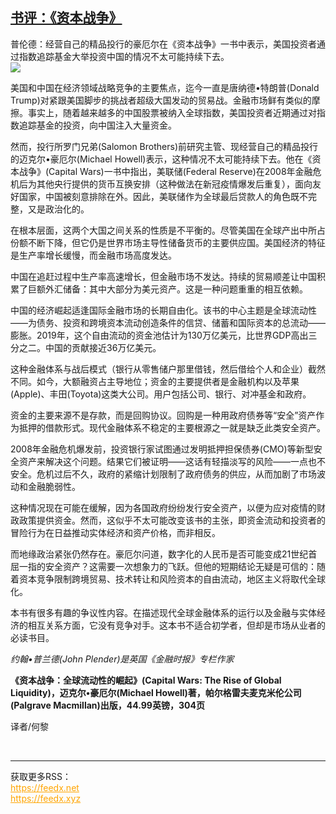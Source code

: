 <!--1595274729000-->
[书评：《资本战争》](https://cn.ft.com/story/001088619?full=y)
------

<div></div><div class="story-lead">普伦德：经营自己的精品投行的豪厄尔在《资本战争》一书中表示，美国投资者通过指数追踪基金大举投资中国的情况不太可能持续下去。</div><div class=" story-image image"><img src="https://thumbor.ftacademy.cn/unsafe/1340x754/https://thumbor.ftacademy.cn/unsafe/picture/9/000085029_piclink.jpg"></div><div class="story-body"><div id="story-body-container"><p>美国和中国在经济领域战略竞争的主要焦点，迄今一直是唐纳德•特朗普(Donald Trump)对紧跟美国脚步的挑战者超级大国发动的贸易战。金融市场鲜有类似的摩擦。事实上，随着越来越多的中国股票被纳入全球指数，美国投资者近期通过对指数追踪基金的投资，向中国注入大量资金。</p> <p>然而，投行所罗门兄弟(Salomon Brothers)前研究主管、现经营自己的精品投行的迈克尔•豪厄尔(Michael Howell)表示，这种情况不太可能持续下去。他在《资本战争》(Capital Wars)一书中指出，美联储(Federal Reserve)在2008年金融危机后为其他央行提供的货币互换安排（这种做法在新冠疫情爆发后重复），面向友好国家，中国被刻意排除在外。因此，美联储作为全球最后贷款人的角色既不完整，又是政治化的。</p> <p>在根本层面，这两个大国之间关系的性质是不平衡的。尽管美国在全球产出中所占份额不断下降，但它仍是世界市场主导性储备货币的主要供应国。美国经济的特征是生产率增长缓慢，而金融市场高度发达。</p> <p>中国在追赶过程中生产率高速增长，但金融市场不发达。持续的贸易顺差让中国积累了巨额外汇储备：其中大部分为美元资产。这是一种问题重重的相互依赖。</p> <div  data-o-ads-name="mpu-middle1" class="o-ads in-article-advert" data-o-ads-formats-default="false"  data-o-ads-formats-small="FtcMobileMpu"  data-o-ads-formats-medium="FtcMpu" data-o-ads-formats-large="FtcMpu" data-o-ads-formats-extra="FtcMpu" data-o-ads-targeting="cnpos=middle1;" data-cy='[{"devices":["PC","iPhoneWeb","AndroidWeb","iPhoneApp","AndroidApp"],"pattern":"MPU","position":"Middle1","container":"mpuInStory"}]'></div><p>中国的经济崛起适逢国际金融市场的长期自由化。该书的中心主题是全球流动性——为债务、投资和跨境资本流动创造条件的信贷、储蓄和国际资本的总流动——膨胀。2019年，这个自由流动的资金池估计为130万亿美元，比世界GDP高出三分之二。中国的贡献接近36万亿美元。</p> <p>这种金融体系与战后模式（银行从零售储户那里借钱，然后借给个人和企业）截然不同。如今，大额融资占主导地位；资金的主要提供者是金融机构以及苹果(Apple)、丰田(Toyota)这类大公司。用户包括公司、银行、对冲基金和政府。</p> <p>资金的主要来源不是存款，而是回购协议。回购是一种用政府债券等“安全”资产作为抵押的借款形式。现代金融体系不稳定的主要根源之一就是缺乏此类安全资产。</p> <p>2008年金融危机爆发前，投资银行家试图通过发明抵押担保债券(CMO)等新型安全资产来解决这个问题。结果它们被证明——这话有轻描淡写的风险——一点也不安全。危机过后不久，政府的紧缩计划限制了政府债务的供应，从而加剧了市场波动和金融脆弱性。</p> <p>这种情况现在可能在缓解，因为各国政府纷纷发行安全资产，以便为应对疫情的财政政策提供资金。然而，这似乎不太可能改变该书的主张，即资金流动和投资者的冒险行为在日益推动实体经济和资产价格，而非相反。</p> <p>而地缘政治紧张仍然存在。豪厄尔问道，数字化的人民币是否可能变成21世纪首屈一指的安全资产？这需要一次想象力的飞跃。但他的短期结论无疑是可信的：随着资本竞争限制跨境贸易、技术转让和风险资本的自由流动，地区主义将取代全球化。</p> <div data-o-ads-name="mpu-middle2" class="o-ads in-article-advert" data-o-ads-formats-default="false"  data-o-ads-formats-small="FtcMobileMpu"  data-o-ads-formats-medium="false" data-o-ads-formats-large="false" data-o-ads-formats-extra="false" data-o-ads-targeting="cnpos=middle2;" data-cy='[{"devices":["iPhoneWeb","AndroidWeb","iPhoneApp","AndroidApp"],"pattern":"MPU","position":"Middle2","container":"mpuInStory"}]'></div><p>本书有很多有趣的争议性内容。在描述现代全球金融体系的运行以及金融与实体经济的相互关系方面，它没有竞争对手。这本书不适合初学者，但却是市场从业者的必读书目。</p> <p><i>约翰•普兰德(John Plender)是英国《金融时报》专栏作家</i></p> <p><b>《资本战争：全球流动性的崛起》(Capital Wars: The Rise of Global Liquidity)，迈克尔•豪厄尔(Michael Howell)著，帕尔格雷夫麦克米伦公司(Palgrave Macmillan)出版，44.99英镑，304页</b></p> <p>译者/何黎</p> </div><div class="clearfloat"></div></div><br><hr><div>获取更多RSS：<br><a href="https://feedx.net" style="color:orange" target="_blank">https://feedx.net</a> <br><a href="https://feedx.xyz" style="color:orange" target="_blank">https://feedx.xyz</a><br></div>
